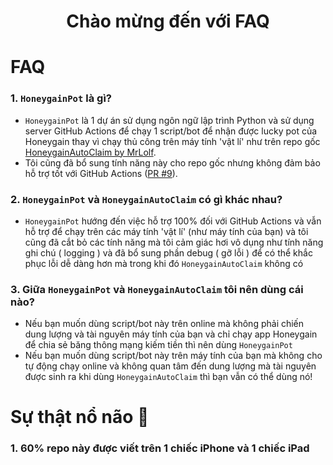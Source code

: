<h1 align="center">Chào mừng đến với FAQ</h1>

# FAQ
### 1. `HoneygainPot` là gì?
- `HoneygainPot` là 1 dự án sử dụng ngôn ngữ lập trình Python và sử dụng server GitHub Actions để chạy 1 script/bot để nhận được lucky pot của Honeygain thay vì chạy thủ công trên máy tính 'vật lí' như trên repo gốc [HoneygainAutoClaim by MrLolf](https://github.com/MrLoLf/HoneygainAutoClaim).
- Tôi cũng đã bổ sung tính năng này cho repo gốc nhưng không đảm bảo hỗ trợ tốt với GitHub Actions ([PR #9](https://github.com/MrLoLf/HoneygainAutoClaim/pull/9)).

### 2. `HoneygainPot` và `HoneygainAutoClaim` có gì khác nhau?
- `HoneygainPot` hướng đến việc hỗ trợ 100% đối với GitHub Actions và vẫn hỗ trợ để chạy trên các máy tính 'vật lí' (như máy tính của bạn) và tôi cũng đã cắt bỏ các tính năng mà tôi cảm giác hơi vô dụng như tính năng ghi chú ( logging ) và đã bổ sung phần debug ( gỡ lỗi ) để có thể khắc phục lỗi dễ dàng hơn mà trong khi đó `HoneygainAutoClaim` không có

### 3. Giữa `HoneygainPot` và `HoneygainAutoClaim` tôi nên dùng cái nào?
- Nếu bạn muốn dùng script/bot này trên online mà không phải chiến dung lượng và tài nguyên máy tính của bạn và chỉ chạy app Honeygain để chia sẻ băng thông mạng kiếm tiền thì nên dùng `HoneygainPot`
- Nếu bạn muốn dùng script/bot này trên máy tính của bạn mà không cho tự động chạy online và không quan tâm đến dung lượng mà tài nguyên được sinh ra khi dùng `HoneygainAutoClaim` thì bạn vẫn có thể dùng nó!

# Sự thật nổ não 🤯
### 1. 60% repo này được viết trên 1 chiếc iPhone và 1 chiếc iPad
